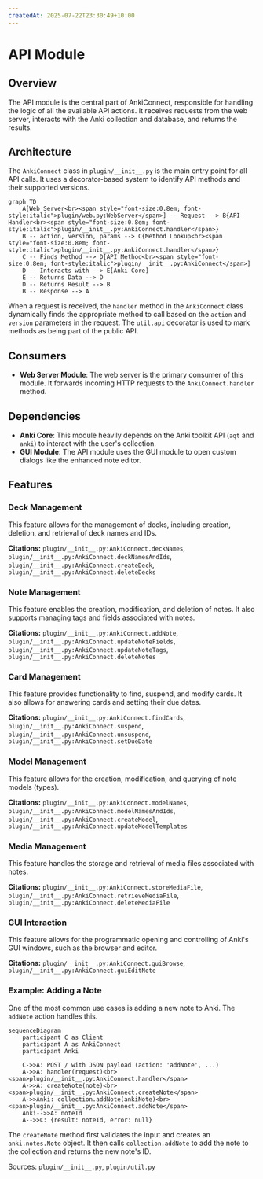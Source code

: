 ```yaml
---
createdAt: 2025-07-22T23:30:49+10:00
---
```

# API Module

## Overview

The API module is the central part of AnkiConnect, responsible for handling the logic of all the available API actions. It receives requests from the web server, interacts with the Anki collection and database, and returns the results.

## Architecture

The `AnkiConnect` class in `plugin/__init__.py` is the main entry point for all API calls. It uses a decorator-based system to identify API methods and their supported versions.

```mermaid
graph TD
    A[Web Server<br><span style="font-size:0.8em; font-style:italic">plugin/web.py:WebServer</span>] -- Request --> B{API Handler<br><span style="font-size:0.8em; font-style:italic">plugin/__init__.py:AnkiConnect.handler</span>}
    B -- action, version, params --> C{Method Lookup<br><span style="font-size:0.8em; font-style:italic">plugin/__init__.py:AnkiConnect.handler</span>}
    C -- Finds Method --> D[API Method<br><span style="font-size:0.8em; font-style:italic">plugin/__init__.py:AnkiConnect</span>]
    D -- Interacts with --> E[Anki Core]
    E -- Returns Data --> D
    D -- Returns Result --> B
    B -- Response --> A
```

When a request is received, the `handler` method in the `AnkiConnect` class dynamically finds the appropriate method to call based on the `action` and `version` parameters in the request. The `util.api` decorator is used to mark methods as being part of the public API.

## Consumers

- **Web Server Module**: The web server is the primary consumer of this module. It forwards incoming HTTP requests to the `AnkiConnect.handler` method.

## Dependencies

- **Anki Core**: This module heavily depends on the Anki toolkit API (`aqt` and `anki`) to interact with the user's collection.
- **GUI Module**: The API module uses the GUI module to open custom dialogs like the enhanced note editor.

## Features

### Deck Management

This feature allows for the management of decks, including creation, deletion, and retrieval of deck names and IDs.

**Citations:** `plugin/__init__.py:AnkiConnect.deckNames`, `plugin/__init__.py:AnkiConnect.deckNamesAndIds`, `plugin/__init__.py:AnkiConnect.createDeck`, `plugin/__init__.py:AnkiConnect.deleteDecks`

### Note Management

This feature enables the creation, modification, and deletion of notes. It also supports managing tags and fields associated with notes.

**Citations:** `plugin/__init__.py:AnkiConnect.addNote`, `plugin/__init__.py:AnkiConnect.updateNoteFields`, `plugin/__init__.py:AnkiConnect.updateNoteTags`, `plugin/__init__.py:AnkiConnect.deleteNotes`

### Card Management

This feature provides functionality to find, suspend, and modify cards. It also allows for answering cards and setting their due dates.

**Citations:** `plugin/__init__.py:AnkiConnect.findCards`, `plugin/__init__.py:AnkiConnect.suspend`, `plugin/__init__.py:AnkiConnect.unsuspend`, `plugin/__init__.py:AnkiConnect.setDueDate`

### Model Management

This feature allows for the creation, modification, and querying of note models (types).

**Citations:** `plugin/__init__.py:AnkiConnect.modelNames`, `plugin/__init__.py:AnkiConnect.modelNamesAndIds`, `plugin/__init__.py:AnkiConnect.createModel`, `plugin/__init__.py:AnkiConnect.updateModelTemplates`

### Media Management

This feature handles the storage and retrieval of media files associated with notes.

**Citations:** `plugin/__init__.py:AnkiConnect.storeMediaFile`, `plugin/__init__.py:AnkiConnect.retrieveMediaFile`, `plugin/__init__.py:AnkiConnect.deleteMediaFile`

### GUI Interaction

This feature allows for the programmatic opening and controlling of Anki's GUI windows, such as the browser and editor.

**Citations:** `plugin/__init__.py:AnkiConnect.guiBrowse`, `plugin/__init__.py:AnkiConnect.guiEditNote`

### Example: Adding a Note

One of the most common use cases is adding a new note to Anki. The `addNote` action handles this.

```mermaid
sequenceDiagram
    participant C as Client
    participant A as AnkiConnect
    participant Anki

    C->>A: POST / with JSON payload (action: 'addNote', ...)
    A->>A: handler(request)<br><span>plugin/__init__.py:AnkiConnect.handler</span>
    A->>A: createNote(note)<br><span>plugin/__init__.py:AnkiConnect.createNote</span>
    A->>Anki: collection.addNote(ankiNote)<br><span>plugin/__init__.py:AnkiConnect.addNote</span>
    Anki-->>A: noteId
    A-->>C: {result: noteId, error: null}
```

The `createNote` method first validates the input and creates an `anki.notes.Note` object. It then calls `collection.addNote` to add the note to the collection and returns the new note's ID.

Sources: `plugin/__init__.py`, `plugin/util.py`

